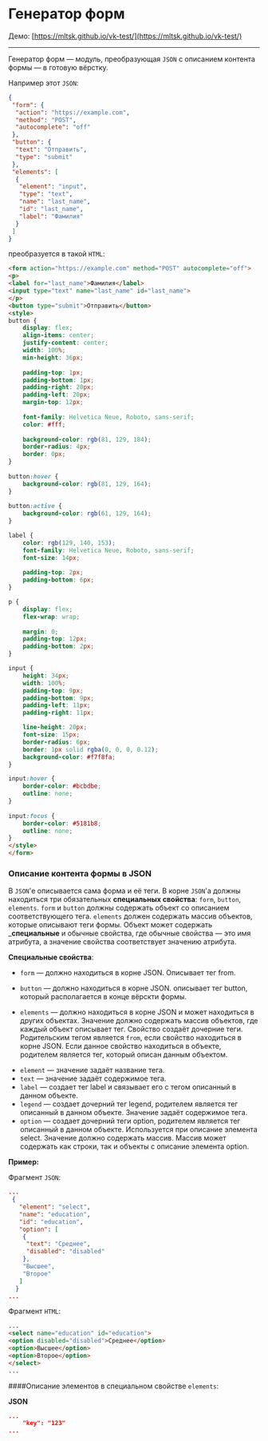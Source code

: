 # Генератор форм
Демо: [https://mltsk.github.io/vk-test/](https://mltsk.github.io/vk-test/)
___

Генератор форм — модуль, преобразующая `JSON` с описанием контента формы — в готовую вёрстку.

Например этот `JSON`:

```json
{
 "form": {
  "action": "https://example.com",
  "method": "POST",
  "autocomplete": "off"
 },
 "button": {
  "text": "Отправить",
  "type": "submit"
 },
 "elements": [
  {
   "element": "input",
   "type": "text",
   "name": "last_name",
   "id": "last_name",
   "label": "Фамилия"
  }
 ]
}
```
преобразуется в такой `HTML`:

```HTML
<form action="https://example.com" method="POST" autocomplete="off">
<p>
<label for="last_name">Фамилия</label>
<input type="text" name="last_name" id="last_name">
</p>
<button type="submit">Отправить</button>
<style>
button {
    display: flex;
    align-items: center;
    justify-content: center;
    width: 100%;
    min-height: 36px;
    
    padding-top: 1px;
    padding-bottom: 1px;
    padding-right: 20px;
    padding-left: 20px;
    margin-top: 12px;
    
    font-family: Helvetica Neue, Roboto, sans-serif;
    color: #fff;
    
    background-color: rgb(81, 129, 184);
    border-radius: 4px;
    border: 0px;
}
    
button:hover {
    background-color: rgb(81, 129, 164);
}
    
button:active {
    background-color: rgb(61, 129, 164);
}

label {
    color: rgb(129, 140, 153);
    font-family: Helvetica Neue, Roboto, sans-serif;
    font-size: 14px;
    
    padding-top: 2px;
    padding-bottom: 6px;
}

p {
    display: flex;
    flex-wrap: wrap;
    
    margin: 0;
    padding-top: 12px;
    padding-bottom: 2px;
}

input {
    height: 34px;
    width: 100%;
    padding-top: 9px;
    padding-bottom: 9px;
    padding-left: 11px;
    padding-right: 11px;

    line-height: 20px;
    font-size: 15px;
    border-radius: 6px;
    border: 1px solid rgba(0, 0, 0, 0.12);
    background-color: #f7f8fa;
}

input:hover {
    border-color: #bcbdbe;
    outline: none;
}
    
input:focus {
    border-color: #5181b8;
    outline: none;
}
</style>
</form>
```

### Описание контента формы в JSON

В `JSON`'е описывается сама форма и её теги. В корне `JSON`'a должны находиться три обязательных __специальных свойства__: `form`, `button`, `elements`. `form` и `button` должны содержать объект со описанием соответствующего тега.
`elements` должен содержать массив объектов, которые описывают теги формы. 
Объект может содержать ___специальные__ и обычные свойства, где обычные свойства — это имя атрибута, а значение свойства соответствует значению атрибута.

__Специальные свойства__:

- `form` — должно находиться в корне JSON. Описывает тег from. 
<!-- Значение должно являться объектом. В объекте описываются атрибуты тега, где свойство объекта — это имя атрибута, а значение объекта соответствует значению атрибута.  -->

- `button` — должно находиться в корне JSON. описывает тег button, который располагается в конце вёрскти формы. 
<!-- Значение должно являться объектом. В объекте может находиться специальное свойство text, значение которое записывается в содержимое элемента. Остальные свойства описывают атрибуты тега, аналогично в `form`. -->

- `elements` — должно находиться в корне JSON и может находиться в других объектах. Значение должно содержать массив объектов, где каждый объект описывает тег. Свойство создаёт дочерние теги.
Родительским тегом является `from`, если свойство находиться в корне JSON. Если данное свойство находиться в объекте, родителем является тег, который описан данным объектом.

<!-- 
 Свойство описывает теги формы (если находиться в коре JSON'а) либо теги тега элементы тега, если находиться в объекте описания элемента. Значение должно содержать массив объектов, где каждый объект описывает элемент. -->

- `element` — значение задаёт название тега.
- `text` — значение задаёт содержимое тега.
- `label` — создает тег label и связывает его с тегом описанный в данном объекте.
- `legend` — создает дочерний тег legend, родителем является тег описанный в данном объекте. Значение задаёт содержимое тега.
- `option` — создает дочерний теги option, родителем является тег описанный в данном объекте. Используется при описание элемента select. Значение должно содержать массив. Массив может содержать как строки, так и объекты с описание элемента option.

__Пример:__

Фрагмент `JSON`:

```JSON
...
 {
   "element": "select",
   "name": "education",
   "id": "education",
   "option": [
    {
     "text": "Среднее",
     "disabled": "disabled"
    },
    "Высшее",
    "Второе"
   ]
  }
...
```

Фрагмент `HTML`:

```HTML
...
<select name="education" id="education">
<option disabled="disabled">Среднее</option>
<option>Высшее</option>
<option>Второе</option>
</select>
...
```


####Описание элементов в специальном свойстве `elements`:


__JSON__

```json
...
    "key": "123"
...
```